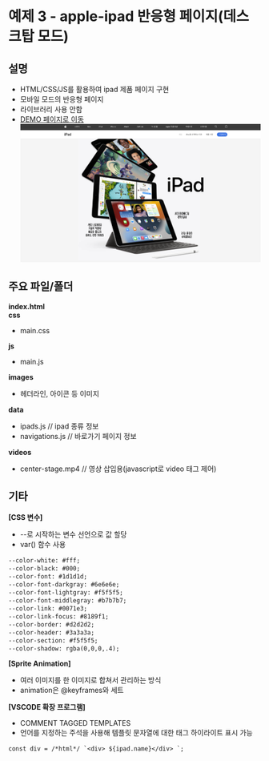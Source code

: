 # 예제 3 - apple-ipad 반응형 페이지(데스크탑 모드)

## 설명
- HTML/CSS/JS를 활용하여 ipad 제품 페이지 구현
- 모바일 모드의 반응형 페이지
- 라이브러리 사용 안함
- <a href="https://kaleidoscopic-kitsune-2d3a82.netlify.app/" target="_blank">DEMO 페이지로 이동</a>
![preview](./images/preview.png)

## 주요 파일/폴더
**index.html**  
**css**
- main.css

**js**
- main.js

**images**
- 헤더라인, 아이콘 등 이미지

**data**
- ipads.js // ipad 종류 정보
- navigations.js // 바로가기 페이지 정보

**videos**
- center-stage.mp4 // 영상 삽입용(javascript로 video 태그 제어)

## 기타

**[CSS 변수]**  
- --로 시작하는 변수 선언으로 값 할당
- var() 함수 사용
```
--color-white: #fff;
--color-black: #000;
--color-font: #1d1d1d;
--color-font-darkgray: #6e6e6e;
--color-font-lightgray: #f5f5f5;
--color-font-middlegray: #b7b7b7;
--color-link: #0071e3;
--color-link-focus: #8189f1;
--color-border: #d2d2d2;
--color-header: #3a3a3a;
--color-section: #f5f5f5;
--color-shadow: rgba(0,0,0,.4);
```

**[Sprite Animation]**  
- 여러 이미지를 한 이미지로 합쳐서 관리하는 방식
- animation은 @keyframes와 세트

**[VSCODE 확장 프로그램]**
- COMMENT TAGGED TEMPLATES
- 언어를 지정하는 주석을 사용해 템플릿 문자열에 대한 태그 하이라이트 표시 가능  
```
const div = /*html*/ `<div> ${ipad.name}</div> `;
```
